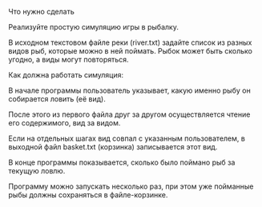 Что нужно сделать

Реализуйте простую симуляцию игры в рыбалку.

В исходном текстовом файле реки (river.txt) задайте список из разных видов рыб, которые можно в ней поймать. Рыбок может быть сколько угодно, а виды могут повторяться.

Как должна работать симуляция:

В начале программы пользователь указывает, какую именно рыбу он собирается ловить (её вид). 

После этого из первого файла друг за другом осуществляется чтение его содержимого, вид за видом.

Если на отдельных шагах вид совпал с указанным пользователем, в выходной файл basket.txt (корзинка) записывается этот вид.

В конце программы показывается, сколько было поймано рыб за текущую ловлю. 

Программу можно запускать несколько раз, при этом уже пойманные рыбы должны сохраняться в файле-корзинке.
